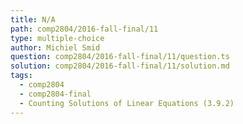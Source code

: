 ```yaml
---
title: N/A
path: comp2804/2016-fall-final/11
type: multiple-choice
author: Michiel Smid
question: comp2804/2016-fall-final/11/question.ts
solution: comp2804/2016-fall-final/11/solution.md
tags:
  - comp2804
  - comp2804-final
  - Counting Solutions of Linear Equations (3.9.2)
---
```

